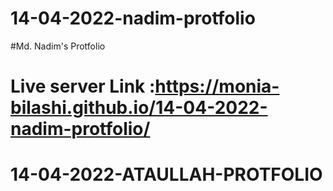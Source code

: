 # 14-04-2022-nadim-protfolio
#Md. Nadim's Protfolio
# Live server Link :https://monia-bilashi.github.io/14-04-2022-nadim-protfolio/
# 14-04-2022-ATAULLAH-PROTFOLIO
